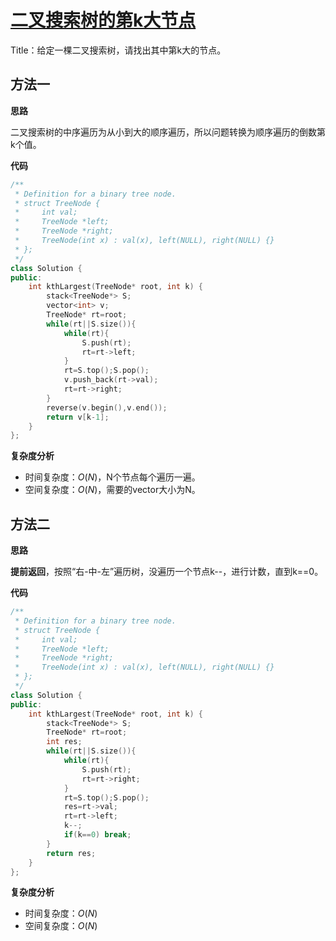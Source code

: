 # [二叉搜索树的第k大节点](https://leetcode-cn.com/problems/er-cha-sou-suo-shu-de-di-kda-jie-dian-lcof/)

Title：给定一棵二叉搜索树，请找出其中第k大的节点。



## 方法一

**思路**

​		二叉搜索树的中序遍历为从小到大的顺序遍历，所以问题转换为顺序遍历的倒数第k个值。



**代码**

```C++
/**
 * Definition for a binary tree node.
 * struct TreeNode {
 *     int val;
 *     TreeNode *left;
 *     TreeNode *right;
 *     TreeNode(int x) : val(x), left(NULL), right(NULL) {}
 * };
 */
class Solution {
public:
    int kthLargest(TreeNode* root, int k) {
        stack<TreeNode*> S;
        vector<int> v;
        TreeNode* rt=root;
        while(rt||S.size()){
            while(rt){
                S.push(rt);
                rt=rt->left;
            }
            rt=S.top();S.pop();
            v.push_back(rt->val);
            rt=rt->right;
        }
        reverse(v.begin(),v.end());
        return v[k-1];
    }
};
```



**复杂度分析**

* 时间复杂度：$O(N)$，N个节点每个遍历一遍。
* 空间复杂度：$O(N)$，需要的vector大小为N。



## 方法二

**思路**

​		**提前返回**，按照“右-中-左”遍历树，没遍历一个节点k--，进行计数，直到k==0。



**代码**

```C++
/**
 * Definition for a binary tree node.
 * struct TreeNode {
 *     int val;
 *     TreeNode *left;
 *     TreeNode *right;
 *     TreeNode(int x) : val(x), left(NULL), right(NULL) {}
 * };
 */
class Solution {
public:
    int kthLargest(TreeNode* root, int k) {
        stack<TreeNode*> S;
        TreeNode* rt=root;
        int res;
        while(rt||S.size()){
            while(rt){
                S.push(rt);
                rt=rt->right;
            }
            rt=S.top();S.pop();
            res=rt->val;
            rt=rt->left;
            k--;
            if(k==0) break;
        }
        return res;
    }
};
```



**复杂度分析**

* 时间复杂度：$O(N)$
* 空间复杂度：$O(N)$

